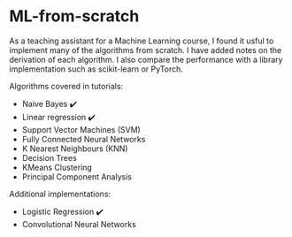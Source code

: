 # ML-from-scratch
As a teaching assistant for a Machine Learning course, I found it usful to implement many of the algorithms from scratch. I have added notes on the derivation of each algorithm. I also compare the performance with a library implementation such as scikit-learn or PyTorch.

Algorithms covered in tutorials:
- Naive Bayes :heavy_check_mark:
- Linear regression :heavy_check_mark:
- Support Vector Machines (SVM)
- Fully Connected Neural Networks
- K Nearest Neighbours (KNN)
- Decision Trees
- KMeans Clustering
- Principal Component Analysis

Additional implementations:
- Logistic Regression :heavy_check_mark:
- Convolutional Neural Networks
